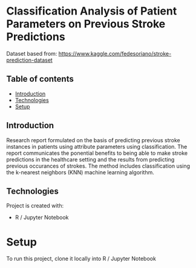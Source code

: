 # Classification Analysis of Patient Parameters on Previous Stroke Predictions

Dataset based from: https://www.kaggle.com/fedesoriano/stroke-prediction-dataset

## Table of contents
* [Introduction](#introduction)
* [Technologies](#technologies)
* [Setup](#setup)

## Introduction
Research report formulated on the basis of predicting previous stroke instances in patients using attribute parameters using classification. The report communicates the ponential benefits to being able to make stroke predictions in the healthcare setting and the results from predicting previous occurances of strokes. The method includes classification 
using the k-nearest neighbors (KNN) machine learning algorithm.
	
## Technologies
Project is created with:
* R / Jupyter Notebook

# Setup 
To run this project, clone it locally into R / Jupyter Notebook

	
